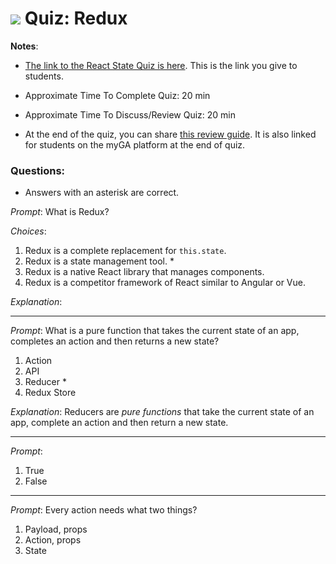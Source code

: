 # ![](https://ga-dash.s3.amazonaws.com/production/assets/logo-9f88ae6c9c3871690e33280fcf557f33.png) Quiz: Redux #

**Notes**:
- [The link to the React State Quiz is here](www.linkhere.com). This is the link you give to students.

- Approximate Time To Complete Quiz: 20 min

- Approximate Time To Discuss/Review Quiz: 20 min

- At the end of the quiz, you can share [this review guide](www.linkhere.com). It is also linked for students on the myGA platform at the end of quiz.

### Questions:
- Answers with an asterisk are correct.

_Prompt_: What is Redux?


_Choices_:

1. Redux is a complete replacement for `this.state`.
2. Redux is a state management tool. *
3. Redux is a native React library that manages components.
4. Redux is a competitor framework of React similar to Angular or Vue.


_Explanation_:  

-----------------------------------

_Prompt_: What is a pure function that takes the current state of an app, completes an action and then returns a new state?

1. Action
2. API
3. Reducer *
4. Redux Store

_Explanation_: Reducers are _pure functions_ that take the current state of an app, complete an action and then return a new state.

-----------------------------------

_Prompt_: 

1. True
2. False

-----------------------------------

_Prompt_: Every action needs what two things?

1. Payload, props
2. Action, props
3. State
